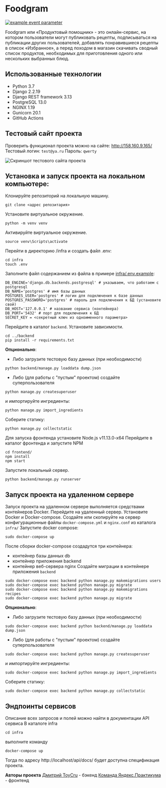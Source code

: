 # Foodgram
[![example event parameter](https://github.com/toycru/foodgram-project-react/actions/workflows/foodgram_workflow.yml/badge.svg)](https://github.com/toycru/foodgram-project-react/actions/workflows/foodgram_workflow.yml)

Foodgram или «Продуктовый помощник» - это онлайн-сервис, на котором пользователи могут публиковать рецепты, подписываться на публикации других пользователей, добавлять понравившиеся рецепты в список «Избранное», а перед походом в магазин скачивать сводный список продуктов, необходимых для приготовления одного или нескольких выбранных блюд.


## Использованные технологии
- Python 3.7
- Django 2.2.19
- Django REST framework 3.13
- PostgreSQL 13.0
- NGINX 1.19
- Gunicorn 20.1
- GitHub Actions


## Тестовый сайт проекта
Проверить функционал проекта можно на сайте: http://158.160.9.165/
Тестовый логин: `test@ya.ru`
Пароль: `qwerty` 

![Скриншот тестового сайта проекта](https://github.com/toycru/foodgram-project-react/foodgram_screen.jpg)

## Установка и запуск проекта на локальном компьютере:
Клонируйте репозиторий на локальную машину.
```
git clone <адрес репозитария>
```
Установите виртуальное окружение.
```
python -m venv venv
```
Активируйте виртуальное окружение.
```
source venv\Scripts\activate
```
Перейти в директорию /infra и создать файл .env:
```
cd infra
touch .env
```
Заполните файл содержанием из файла в примере [infra/.env.example](https://github.com/toycru/foodgram-project-react/blob/master/infra/.env.example):
```
DB_ENGINE='django.db.backends.postgresql' # указываем, что работаем с postgresql
DB_NAME='postgres' # имя базы данных
POSTGRES_USER='postgres' # логин для подключения к базе данных
POSTGRES_PASSWORD='postgres' # пароль для подключения к БД (установите свой)
DB_HOST='127.0.0.1' # название сервиса (контейнера)
DB_PORT='5432' # порт для подключения к БД
SECRET_KEY = <секретный ключ из одноименного параметра>
```
Перейдите в каталог `backend`. Установите зависимости.
```
cd ../backend
pip install -r requirements.txt
```
**Опционально**:
- Либо загрузите тестовую базу данных (при необходимости)
```
python backend/manage.py loaddata dump.json
```
- Либо (для работы с "пустым" проектом) создайте суперпользователя
```
python manage.py createsuperuser
```
и импортируйте ингредиенты: 
```
python manage.py import_ingredients
```
Соберите статику:
```
python manage.py collectstatic
```
Для запуска фронтенда установите Node.js v11.13.0-x64
Перейдите в каталог фронтенда и запустите NPM
```
cd frontend/
npm install
npm start
```
Запустите локальный сервер.
```
python backend/manage.py runserver
```

## Запуск проекта на удаленном сервере
Запуск проекта на удаленном сервере выполняется средствами контейнеров Docker.
Перейдите на удаленный сервер.
Установите Docker и Docker-compose.
Создайте или скопируйте на сервер конфигурационные файлы `docker-compose.yml` и `nginx.conf` из каталога `infra/`
Запустите docker compose:
```
sudo docker-compose up
```
После сборки docker-compose создадутся три контейнера:
- контейнер базы данных db
- контейнер приложения backend
- контейнер веб-сервера nginx
Создайте миграции в контейнере приложения `backend`
```
sudo docker-compose exec backend python manage.py makemigrations users
sudo docker-compose exec backend python manage.py migrate
sudo docker-compose exec backend python manage.py makemigrations recipes
sudo docker-compose exec backend python manage.py migrate
```
**Опционально**:
- Либо загрузите тестовую базу данных (при необходимости)
```
sudo docker-compose exec backend python backend/manage.py loaddata dump.json
```
- Либо (для работы с "пустым" проектом) создайте суперпользователя
```
sudo docker-compose exec backend python manage.py createsuperuser
```
и импортируйте ингредиенты: 
```
sudo docker-compose exec backend python manage.py import_ingredients
```
Соберите статику:
```
sudo docker-compose exec backend python manage.py collectstatic
```


## Эндпоинты сервисов
Описание всех запросов и полей можно найти в документации API сервиса
В каталоге infra
```
cd infra
```
выполните команду 
```
docker-compose up
```
Тогда по адресу http://localhost/api/docs/ будет доступна спецификация проекта.

**Авторы проекта** 
[Дмитрий ToyCru](https://github.com/toycru) - бэкенд 
[Команда Яндекс.Практикума](https://github.com/yandex-praktikum/foodgram-project-react) - фронтенд